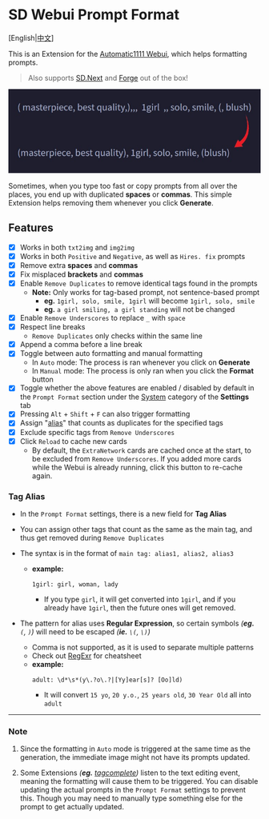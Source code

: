 ﻿# SD Webui Prompt Format
[English|[中文](README_ZH.md)]

This is an Extension for the [Automatic1111 Webui](https://github.com/AUTOMATIC1111/stable-diffusion-webui), which helps formatting prompts.

> Also supports [SD.Next](https://github.com/vladmandic/automatic) and [Forge](https://github.com/lllyasviel/stable-diffusion-webui-forge) out of the box!

<p align="center"><img src="sample.jpg" width=512></p>

Sometimes, when you type too fast or copy prompts from all over the places, you end up with duplicated **spaces** or **commas**. This simple Extension helps removing them whenever you click **Generate**.

## Features
- [x] Works in both `txt2img` and `img2img`
- [x] Works in both `Positive` and `Negative`, as well as `Hires. fix` prompts
- [x] Remove extra **spaces** and **commas**
- [x] Fix misplaced **brackets** and **commas**
- [x] Enable `Remove Duplicates` to remove identical tags found in the prompts
  - **Note:** Only works for tag-based prompt, not sentence-based prompt
    - **eg.** `1girl, solo, smile, 1girl` will become `1girl, solo, smile`
    - **eg.** `a girl smiling, a girl standing` will not be changed
- [x] Enable `Remove Underscores` to replace `_` with `space`
- [x] Respect line breaks
  - `Remove Duplicates` only checks within the same line
- [x] Append a comma before a line break
- [x] Toggle between auto formatting and manual formatting
  - In `Auto` mode: The process is ran whenever you click on **Generate**
  - In `Manual` mode: The process is only ran when you click the **Format** button
- [x] Toggle whether the above features are enabled / disabled by default in the `Prompt Format` section under the <ins>System</ins> category of the **Settings** tab
- [x] Pressing `Alt` + `Shift` + `F` can also trigger formatting
- [x] Assign "[alias](#tag-alias)" that counts as duplicates for the specified tags
- [x] Exclude specific tags from `Remove Underscores`
- [x] Click `Reload` to cache new cards
  - By default, the `ExtraNetwork` cards are cached once at the start, to be excluded from `Remove Underscores`. If you added more cards while the Webui is already running, click this button to re-cache again.

### Tag Alias
- In the `Prompt Format` settings, there is a new field for **Tag Alias**
- You can assign other tags that count as the same as the main tag, and thus get removed during `Remove Duplicates`
- The syntax is in the format of `main tag: alias1, alias2, alias3`
  - **example:**
    ```
    1girl: girl, woman, lady
    ```
    - If you type `girl`, it will get converted into `1girl`, and if you already have `1girl`, then the future ones will get removed.

- The pattern for alias uses **Regular Expression**, so certain symbols *(**eg.** `(`, `)`)* will need to be escaped *(**ie.** `\(`, `\)`)*
  - Comma is not supported, as it is used to separate multiple patterns
  - Check out [RegExr](https://regexr.com/) for cheatsheet
  - **example:**
    ```regex
    adult: \d*\s*(y\.?o\.?|[Yy]ear[s]? [Oo]ld)
    ```
    - It will convert `15 yo`, `20 y.o.`, `25 years old`, `30 Year Old` all into `adult`

<hr>

### Note
1. Since the formatting in `Auto` mode is triggered at the same time as the generation, the immediate image might not have its prompts updated.

2. Some Extensions *(**eg.** [tagcomplete](https://github.com/DominikDoom/a1111-sd-webui-tagcomplete))* listen to the text editing event, meaning the formatting will cause them to be triggered. You can disable updating the actual prompts in the `Prompt Format` settings to prevent this. Though you may need to manually type something else for the prompt to get actually updated.
